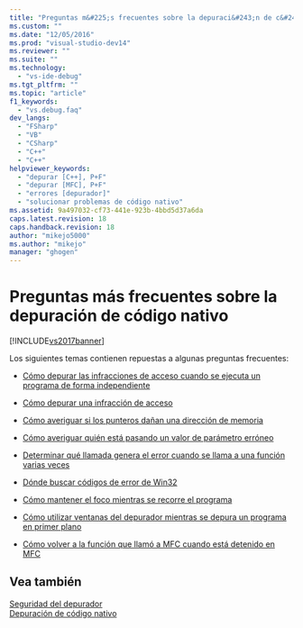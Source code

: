 ```yaml
---
title: "Preguntas m&#225;s frecuentes sobre la depuraci&#243;n de c&#243;digo nativo | Microsoft Docs"
ms.custom: ""
ms.date: "12/05/2016"
ms.prod: "visual-studio-dev14"
ms.reviewer: ""
ms.suite: ""
ms.technology: 
  - "vs-ide-debug"
ms.tgt_pltfrm: ""
ms.topic: "article"
f1_keywords: 
  - "vs.debug.faq"
dev_langs: 
  - "FSharp"
  - "VB"
  - "CSharp"
  - "C++"
  - "C++"
helpviewer_keywords: 
  - "depurar [C++], P+F"
  - "depurar [MFC], P+F"
  - "errores [depurador]"
  - "solucionar problemas de código nativo"
ms.assetid: 9a497032-cf73-441e-923b-4bbd5d37a6da
caps.latest.revision: 18
caps.handback.revision: 18
author: "mikejo5000"
ms.author: "mikejo"
manager: "ghogen"
---
```

# Preguntas m&#225;s frecuentes sobre la depuraci&#243;n de c&#243;digo nativo
[!INCLUDE[vs2017banner](../code-quality/includes/vs2017banner.md)]

Los siguientes temas contienen repuestas a algunas preguntas frecuentes:  
  
-   [Cómo depurar las infracciones de acceso cuando se ejecuta un programa de forma independiente](../debugger/how-can-i-debug-access-violations-when-running-my-program-outside-the-debugger-q.md)  
  
-   [Cómo depurar una infracción de acceso](../debugger/how-can-i-debug-an-access-violation-q.md)  
  
-   [Cómo averiguar si los punteros dañan una dirección de memoria](../debugger/how-can-i-find-out-if-my-pointers-corrupt-a-memory-address-q.md)  
  
-   [Cómo averiguar quién está pasando un valor de parámetro erróneo](../debugger/how-can-i-find-out-who-is-passing-a-wrong-parameter-value-q.md)  
  
-   [Determinar qué llamada genera el error cuando se llama a una función varias veces](../debugger/when-calling-a-function-hundreds-of-times-how-do-i-know-which-call-failed-q.md)  
  
-   [Dónde buscar códigos de error de Win32](../debugger/where-can-i-look-up-win32-error-codes-q.md)  
  
-   [Cómo mantener el foco mientras se recorre el programa](../debugger/how-can-i-keep-focus-when-stepping-through-my-program-q.md)  
  
-   [Cómo utilizar ventanas del depurador mientras se depura un programa en primer plano](../debugger/how-can-i-use-debugger-windows-while-debugging-a-foreground-program-q.md)  
  
-   [Cómo volver a la función que llamó a MFC cuando está detenido en MFC](../debugger/how-to-get-back-to-the-function-that-called-mfc-if-halted.md)  
  
## Vea también  
 [Seguridad del depurador](../debugger/debugger-security.md)   
 [Depuración de código nativo](../debugger/debugging-native-code.md)
